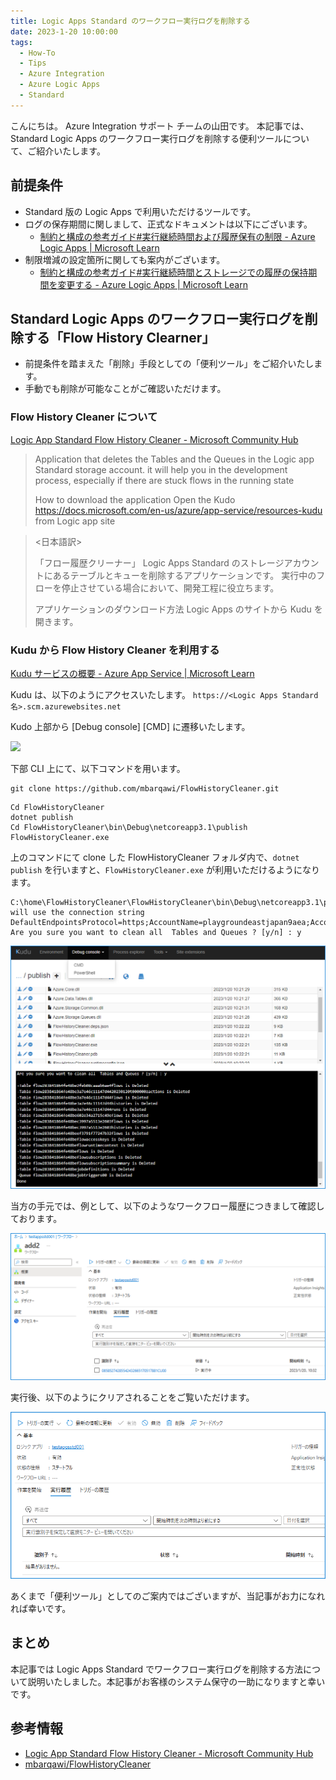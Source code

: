 ```yaml
---
title: Logic Apps Standard のワークフロー実行ログを削除する
date: 2023-1-20 10:00:00
tags:
  - How-To
  - Tips
  - Azure Integration
  - Azure Logic Apps 
  - Standard
---
```


こんにちは。 Azure Integration サポート チームの山田です。 
本記事では、Standard Logic Apps のワークフロー実行ログを削除する便利ツールについて、ご紹介いたします。

<!-- more -->

## 前提条件

- Standard 版の Logic Apps で利用いただけるツールです。
- ログの保存期間に関しまして、正式なドキュメントは以下にございます。
    - [制約と構成の参考ガイド#実行継続時間および履歴保有の制限 - Azure Logic Apps | Microsoft Learn](https://learn.microsoft.com/ja-jp/azure/logic-apps/logic-apps-limits-and-config?tabs=consumption%2Cazure-portal#run-duration-and-history-retention-limits)
- 制限増減の設定箇所に関しても案内がございます。
    - [制約と構成の参考ガイド#実行継続時間とストレージでの履歴の保持期間を変更する - Azure Logic Apps | Microsoft Learn](https://learn.microsoft.com/ja-jp/azure/logic-apps/logic-apps-limits-and-config?tabs=standard%2Cazure-portal#change-run-duration-and-history-retention-in-storage)

## Standard Logic Apps のワークフロー実行ログを削除する「Flow History Clearner」

- 前提条件を踏まえた「削除」手段としての「便利ツール」をご紹介いたします。
- 手動でも削除が可能なことがご確認いただけます。

### Flow History Cleaner について

[Logic App Standard Flow History Cleaner - Microsoft Community Hub](https://techcommunity.microsoft.com/t5/integrations-on-azure-blog/logic-app-standard-flow-history-cleaner/ba-p/3582258)

> Application that deletes the Tables and the Queues in the Logic app Standard storage account.
> it will help you in the development process, especially if there are stuck flows in the running state 
>
> How to download the application
> Open the Kudo https://docs.microsoft.com/en-us/azure/app-service/resources-kudu from Logic app site

> <日本語訳>
>
> 「フロー履歴クリーナー」
> Logic Apps Standard のストレージアカウントにあるテーブルとキューを削除するアプリケーションです。
> 実行中のフローを停止させている場合において、開発工程に役立ちます。
>
> アプリケーションのダウンロード方法
> Logic Apps のサイトから Kudu を開きます。

### Kudu から Flow History Cleaner を利用する

[Kudu サービスの概要 - Azure App Service | Microsoft Learn](https://learn.microsoft.com/ja-jp/azure/app-service/resources-kudu)

Kudu は、以下のようにアクセスいたします。
`https://<Logic Apps Standard名>.scm.azurewebsites.net`

Kudo 上部から [Debug console] [CMD] に遷移いたします。
 
![](https://techcommunity.microsoft.com/t5/image/serverpage/image-id/390797iA3695041CA6B8D9A/image-dimensions/2500?v=v2&px=-1)

下部 CLI 上にて、以下コマンドを用います。

```
git clone https://github.com/mbarqawi/FlowHistoryCleaner.git
```

```
Cd FlowHistoryCleaner
dotnet publish
Cd FlowHistoryCleaner\bin\Debug\netcoreapp3.1\publish
FlowHistoryCleaner.exe
```

上のコマンドにて clone した FlowHistoryCleaner フォルダ内で、`dotnet publish` を行いますと、`FlowHistoryCleaner.exe` が利用いただけるようになります。

```
C:\home\FlowHistoryCleaner\FlowHistoryCleaner\bin\Debug\netcoreapp3.1\publish>FlowHistoryCleaner.exe
will use the connection string DefaultEndpointsProtocol=https;AccountName=playgroundeastjapan9aea;AccountKey=uwx+LUhDpdjeqVf5riH0MMUwaDF4a1eJIx+0Yc2CRnZ49O09abVvpYobK3iWf4I/65CQumhq7GrD+ASt2DJaSg==;EndpointSuffix=core.windows.net 
Are you sure you want to clean all  Tables and Queues ? [y/n] : y
```


![](./FlowHistoryClearner/kudu.png)

当方の手元では、例として、以下のようなワークフロー履歴につきまして確認しております。

![](./FlowHistoryClearner/history1.png)
 
実行後、以下のようにクリアされることをご覧いただけます。

![](./FlowHistoryClearner/history2.png)

あくまで「便利ツール」としてのご案内ではございますが、当記事がお力になれれば幸いです。



## まとめ
本記事では Logic Apps Standard でワークフロー実行ログを削除する方法について説明いたしました。本記事がお客様のシステム保守の一助になりますと幸いです。

## 参考情報
- [Logic App Standard Flow History Cleaner - Microsoft Community Hub](https://techcommunity.microsoft.com/t5/integrations-on-azure-blog/logic-app-standard-flow-history-cleaner/ba-p/3582258)
- [mbarqawi/FlowHistoryCleaner](https://github.com/mbarqawi/FlowHistoryCleaner)
